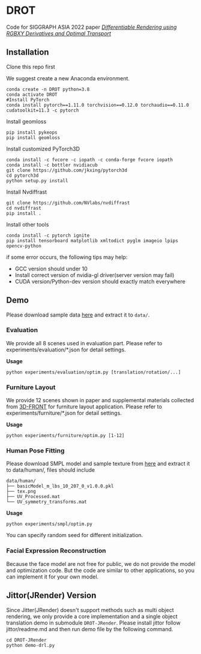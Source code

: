 # DROT
Code for SIGGRAPH ASIA 2022 paper [*Differentiable Rendering using RGBXY Derivatives and Optimal Transport*](https://jkxing.github.io/academic/publication/DROT)

## Installation

Clone this repo first

We suggest create a new Anaconda environment.
```
conda create -n DROT python=3.8
conda activate DROT
#Install PyTorch
conda install pytorch==1.11.0 torchvision==0.12.0 torchaudio==0.11.0 cudatoolkit=11.3 -c pytorch
```
Install geomloss 
```
pip install pykeops
pip install geomloss
```
Install customized PyTorch3D
```
conda install -c fvcore -c iopath -c conda-forge fvcore iopath
conda install -c bottler nvidiacub
git clone https://github.com/jkxing/pytorch3d
cd pytorch3d
python setup.py install
```
Install Nvdiffrast
```
git clone https://github.com/NVlabs/nvdiffrast
cd nvdiffrast
pip install .
```
Install other tools
```
conda install -c pytorch ignite 
pip install tensorboard matplotlib xmltodict pyglm imageio lpips opencv-python
```
if some error occurs, the following tips may help:
- GCC version should under 10
- Install correct version of nvidia-gl driver(server version may fail)
- CUDA version/Python-dev version should exactly match everywhere

## Demo
Please download sample data [here](https://drive.google.com/file/d/1roNV8_sZxD11R0FwktTkyu_PL2Q7TrAA/view?usp=sharing) and extract it to `data/`.

### Evaluation 

We provide all 8 scenes used in evaluation part. Please refer to experiments/evaluation/*.json for detail settings.

**Usage**
```
python experiments/evaluation/optim.py [translation/rotation/...]
```

### Furniture Layout 

We provide 12 scenes shown in paper and supplemental materials collected from [3D-FRONT](https://tianchi.aliyun.com/specials/promotion/alibaba-3d-scene-dataset) for furniture layout application. Please refer to experiments/furniture/*.json for detail settings.

**Usage**
```
python experiments/furniture/optim.py [1-12]
```

### Human Pose Fitting
Please download SMPL model and sample texture from [here](https://smpl.is.tue.mpg.de/) and extract it to data/human/, files should include
```
data/human/
├── basicModel_m_lbs_10_207_0_v1.0.0.pkl
├── tex.png
├── UV_Processed.mat
└── UV_symmetry_transforms.mat
```
**Usage**
```
python experiments/smpl/optim.py
```
You can specify random seed for different initialization.

### Facial Expression Reconstruction

Because the face model are not free for public, we do not provide the model and optimization code. But the code are similar to other applications, so you can implement it for your own model.


## Jittor(JRender) Version
Since Jitter(JRender) doesn't support methods such as multi object rendering, we only provide a core implementation and a single object translation demo in submodule `DROT-JRender`.  Please install jittor follow jittor/readme.md and then run demo file by the following command.

```
cd DROT-JRender
python demo-drl.py
```
